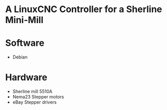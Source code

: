 # A LinuxCNC Controller for a Sherline Mini-Mill

# Software

- Debian

# Hardware

- Sherline mill 5510A
- Nema23 Stepper motors
- eBay Stepper drivers